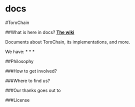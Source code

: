 # docs

#ToroChain

##What is here in docs?
[__The wiki__](https://github.com/torochain/docs/wiki/)

Documents about ToroChain, its implementations, and more.

We have:
*
*
*

##Philosophy

###How to get involved?

###Where to find us?

###Our thanks goes out to

###License